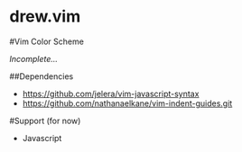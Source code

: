 drew.vim
===================

#Vim Color Scheme

*Incomplete...*

##Dependencies
- https://github.com/jelera/vim-javascript-syntax
- https://github.com/nathanaelkane/vim-indent-guides.git

#Support (for now)
- Javascript
